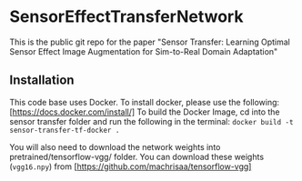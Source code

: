 # SensorEffectTransferNetwork
This is the public git repo for the paper "Sensor Transfer: Learning Optimal Sensor Effect Image Augmentation for Sim-to-Real Domain Adaptation"

## Installation
This code base uses Docker. To install docker, please use the following: [https://docs.docker.com/install/]
To build the Docker Image, cd into the sensor transfer folder and run the following in the terminal:
`docker build -t sensor-transfer-tf-docker .`


You will also need to download the network weights into pretrained/tensorflow-vgg/ folder. You can download these weights (`vgg16.npy`) from [https://github.com/machrisaa/tensorflow-vgg]
